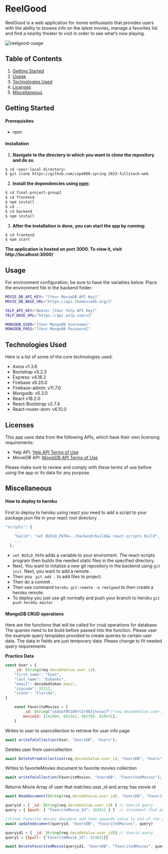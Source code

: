 # ReelGood

ReelGood is a web application for movie enthusiasts that provides users with the ability to browse info on the latest movies, manage a favorites list and find a nearby theater to visit in order to see what’s now playing.

![reelgood-usage](./frontend/src/images/reelgood-usage.gif)

## Table of Contents
1. [Getting Started](#getting-started)
2. [Usage](#usage)
3. [Technologies Used](#technologies-used)
4. [Licenses](#licenses)
5. [Miscellaneous](#miscellaneous)


## Getting Started

#### Prerequisites
- npm

#### Installation
1. **Navigate to the directory in which you want to clone the repository and do so.**

```sh
$ cd <your-local-directory>
$ git clone https://github.com/cop4808-spring-2023-fullstack-web
```

2. **Install the dependencies using [npm](https://www.npmjs.com/):**

```sh
$ cd final-project-group2
$ cd frontend
$ npm install
$ cd ..
$ cd backend
$ npm install 
```
3. **After the installation is done, you can start the app by running:**

```sh
$ cd frontend
$ npm start
```

**The application is hosted on port 3000. To view it, visit http://localhost:3000/**

## Usage

For environment configuration, be sure to have the variables below. Place the environment file in the backend folder.

```sh
MOVIE_DB_API_KEY= "[Your MovieDB API Key]"
MOVIE_DB_BASE_URL="https://api.themoviedb.org/3"

YELP_API_KEY="Bearer [Your Yelp API Key]"
YELP_BASE_URL="https://api.yelp.com/v3"

MONGODB_USER="[Your MongoDB Username]"
MONGODB_PASS="[Your MongoDB Password]"
```

## Technologies Used
Here is a list of some of the core technologies used:
- Axios v1.3.6
- Bootstrap v5.2.3
- Express: v4.18.2
- Firebase v9.20.0
- Firebase-admin: v11.7.0
- Mongodb: v5.3.0
- React v18.2.0
- React-Bootstrap v2.7.4
- React-router-dom: v6.10.0

## Licenses

This app uses data from the following APIs, which have their own licensing requirements:

- Yelp API: [Yelp API Terms of Use](https://www.yelp.com/developers/api_terms)
- MovieDB API: [MovieDB API Terms of Use](https://www.themoviedb.org/documentation/api/terms-of-use)

Please make sure to review and comply with these terms of use before using the app or its data for any purpose.

## Miscellaneous

#### How to deploy to heroku

First to deploy to heroku using react you need to add a script to your package.json file in your react root directory .
```javascript
"scripts": {
    ...
    "build": "set BUILD_PATH=../backend/build&& react-scripts build",
    ...
  },
```
- ```set BUILD_PATH``` adds a variable to your enviroment. The react-scripts program then builds the needed static files in the 
specified directory.
- Next, You want to initalize a new git repository in the backend using ```git init```. Next, you want to add a remote .
- Then you ``` git add .``` to add files to project.
- Then do a commit .
- Then use command ```heroku git:remote -a reelgood``` to then create a heroku remote. 
- To deploy you just use git normally and push your branch to heroku
```git push heroku master```


#### MongoDB CRUD operations

Here are the functions that will be called for crud operations for database. The queries need to be build before passed into the function. Please user the example query templates provided to create queries to certain user data. The data in fields are just temporary data. Please change to fit needed query requirements
    


**Practice Data**
```javascript
const User = {
    _id: String(req.decodeValue.user_id),
    "first_name": "Eyan",
    "last_name": "Eubanks",
    "email": decodedtoken.email,
    "zipcode": 33212,
    "state": "Florida",
}

    const FavoriteMovies = {
        _id: String("us8daf9h289rt3r983jhoiwjf"/*req.decodeValue.user_id*/),
        movieId: [142684, 681341, 402760, 919631],
    }
```

Writes to user to usercollection to retrieve for user info page

```javascript
await writeToCollection(User, "UsersDB", "Users");
```

Deletes user from usercollection
```javascript
await DeleteFromCollection(req.decodeValue.user_id, "UsersDB", "Users");
```

Writes to favoriteMovies document to favorite movies collection
```javascript
await writeToCollection(FavoriteMovies, "UsersDB", "FavoritedMovies");
```

Returns Movie Array of user that matches user_id and array has movie id
```javascript
await Readdocument(String(req.decodeValue.user_id), "UsersDB", "FavoritedMovies", { $and: [{ _id: String(req.decodeValue.user_id) }, { "FavoriteMovie_Id": 142684 }] })
```


```javascript
queryid = { _id: String(req.decodeValue.user_id) } // Userid query 
query = { $push: { "FavoriteMovie_Id": 182612 } }  // statement that pushes value to end of array
```

```javascript
//Finds Favorite movies document and then appends value to end of the array
await updatedocument(queryid, "UsersDB", "FavoritedMovies", query)
```


```javascript
queryid1 = { _id: String(req.decodeValue.user_id)} // Userid query
query1 = {$pull: {"FavoriteMovie_Id": 919631}}
```

```javascript
await DeleteFavoritedMovie(queryid1, "UsersDB", "FavoritedMovies", query1)
```

